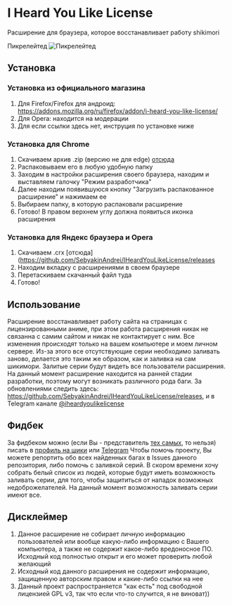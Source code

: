 #  I Heard You Like License
Расширение для браузера, которое восстанавливает работу shikimori

Пикрелейтед
![Пикрелейтед](https://i.imgflip.com/2fa348.jpg)

## Установка
### Установка из официального магазина
1. Для Firefox/Firefox для андроид: https://addons.mozilla.org/ru/firefox/addon/i-heard-you-like-license/
2. Для Opera: находится на модерации
3. Для если ссылки здесь нет, инструция по установке ниже

### Установка для Chrome
1. Скачиваем архив .zip (версию не для edge) [отсюда](https://github.com/SebyakinAndrei/IHeardYouLikeLicense/releases)
2. Распаковываем его в любую удобную папку
3. Заходим в настройки расширения своего браузера, находим и выставляем галочку "Режим разработчика"
4. Далее находим появившуюся кнопку "Загрузить распакованное расширение" и нажимаем ее
5. Выбираем папку, в которую распаковали расширение
6. Готово! В правом верхнем углу должна появиться иконка расширения

### Установка для Яндекс браузера и Opera
1. Скачиваем .crx [отсюда](https://github.com/SebyakinAndrei/IHeardYouLikeLicense/releases
2. Находим вкладку с расширениями в своем браузере
3. Перетаскиваем скачанный файл туда
4. Готово!

## Использование
Расширение восстанавливает работу сайта на страницах с лицензированными аниме, при этом работа расширения никак не связанна с самим сайтом и никак не контактирует с ним. Все изменения происходят только на вашем компьютере и моем личном сервере. Из-за этого все отсутствующие серии необходимо заливать заново, делается это таким же образом, как и заливка на сам шикимори. Залитые серии будут видеть все пользователи расширения.
На данный момент расширение находится на ранней стадии разработки, поэтому могут возникать различного рода баги.
За обновлениями следить здесь: https://github.com/SebyakinAndrei/IHeardYouLikeLicense/releases, и в Telegram канале [@iheardyoulikelicense](http://tele.click/iheardyoulikelicense)

## Фидбек
За фидбеком можно (если Вы - представитель [тех самых](https://ru.wiktionary.org/wiki/%D0%BA%D0%BE%D0%BF%D0%B8%D1%80%D0%B0%D1%81%D1%82), то нельзя) писать в [профиль на шики](https://shikimori.org/ThePrincessOf69) или [Telegram](http://tele.click/ThePrincessOf69)
Чтобы помочь проекту, Вы можете репортить обо всех найденных багах в Issues данного репозитория, либо помочь с заливкой серий. В скором времени хочу собрать белый список из людей, которые будут иметь возможность заливать серии, для того, чтобы защититься от нападок возможных недоброжелателей. На данный момент возможность заливать серии имеют все.

## Дисклеймер
1. Данное расширение не собирает личную информацию пользователей или вообще какую-либо информацию с Вашего компьютера, а также не содержит какое-либо вредоносное ПО. Исходный код полностью открыт и его может проверить любой желающий
2. Исходный код данного расширения не содержит информацию, защищенную авторским правом и какие-либо ссылки на нее
3. Данный проект распространяется "как есть" под свободной лицензией GPL v3, так что если что-то случится, я не виноват))
